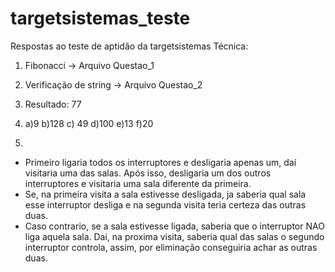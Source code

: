 # targetsistemas_teste
Respostas ao teste de aptidão da targetsistemas
Técnica:

1) Fibonacci -> Arquivo Questao_1

2) Verificação de string -> Arquivo Questao_2

3) Resultado: 77

4) a)9 b)128 c) 49 d)100 e)13 f)20

5) 
  - Primeiro ligaria todos os interruptores e desligaria apenas um, daí visitaria uma das salas. Após isso, desligaria um dos outros interruptores e visitaria uma sala diferente da primeira.
  - Se, na primeira visita a sala estivesse desligada, ja saberia qual sala esse interruptor desliga e na segunda visita teria certeza das outras duas.
  - Caso contrario, se a sala estivesse ligada, saberia que o interruptor NAO liga aquela sala. Dai, na proxima visita, saberia qual das salas o segundo interruptor controla, assim, por eliminação conseguiria achar as outras duas.
